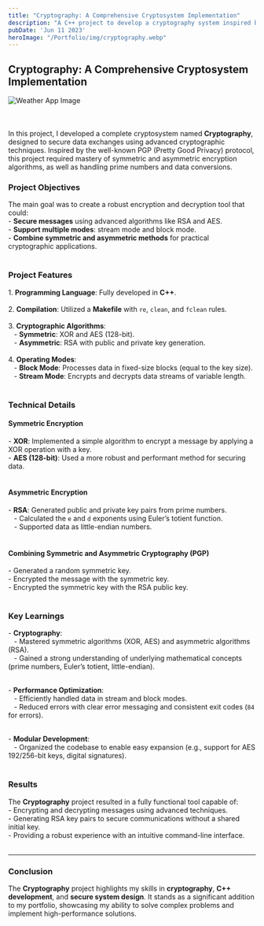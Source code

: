 ```yaml
---
title: "Cryptography: A Comprehensive Cryptosystem Implementation"
description: "A C++ project to develop a cryptography system inspired by PGP, integrating symmetric and asymmetric algorithms."
pubDate: 'Jun 11 2023'
heroImage: "/Portfolio/img/cryptography.webp"
---
```


## Cryptography: A Comprehensive Cryptosystem Implementation

<div style="margin-bottom: 50px;">
  <img src="/Portfolio/img/cryptography.webp" alt="Weather App Image">
</div>

In this project, I developed a complete cryptosystem named **Cryptography**, designed to secure data exchanges using advanced cryptographic techniques. Inspired by the well-known PGP (Pretty Good Privacy) protocol, this project required mastery of symmetric and asymmetric encryption algorithms, as well as handling prime numbers and data conversions.

### Project Objectives

The main goal was to create a robust encryption and decryption tool that could:<br>
\- **Secure messages** using advanced algorithms like RSA and AES.<br>
\- **Support multiple modes**: stream mode and block mode.<br>
\- **Combine symmetric and asymmetric methods** for practical cryptographic applications.<br><br>

### Project Features

1\. **Programming Language**: Fully developed in **C++**.<br><br>
2\. **Compilation**: Utilized a **Makefile** with `re`, `clean`, and `fclean` rules.<br><br>
3\. **Cryptographic Algorithms**:<br>
&nbsp;&nbsp;   \- **Symmetric**: XOR and AES (128-bit).<br>
&nbsp;&nbsp;   \- **Asymmetric**: RSA with public and private key generation.<br><br>
4\. **Operating Modes**:<br>
&nbsp;&nbsp;   \- **Block Mode**: Processes data in fixed-size blocks (equal to the key size).<br>
&nbsp;&nbsp;   \- **Stream Mode**: Encrypts and decrypts data streams of variable length.<br><br>

### Technical Details

#### **Symmetric Encryption**<br>
\- **XOR**: Implemented a simple algorithm to encrypt a message by applying a XOR operation with a key.<br>
\- **AES (128-bit)**: Used a more robust and performant method for securing data.<br><br>

#### **Asymmetric Encryption**<br>
\- **RSA**: Generated public and private key pairs from prime numbers.<br>
&nbsp;&nbsp;  \- Calculated the `e` and `d` exponents using Euler’s totient function.<br>
&nbsp;&nbsp;  \- Supported data as little-endian numbers.<br><br>

#### **Combining Symmetric and Asymmetric Cryptography (PGP)**<br>
\- Generated a random symmetric key.<br>
\- Encrypted the message with the symmetric key.<br>
\- Encrypted the symmetric key with the RSA public key.<br><br>

### Key Learnings<br>

\- **Cryptography**:<br>
&nbsp;&nbsp;  \- Mastered symmetric algorithms (XOR, AES) and asymmetric algorithms (RSA).<br>
&nbsp;&nbsp;  \- Gained a strong understanding of underlying mathematical concepts (prime numbers, Euler’s totient, little-endian).<br><br>

\- **Performance Optimization**:<br>
&nbsp;&nbsp;  \- Efficiently handled data in stream and block modes.<br>
&nbsp;&nbsp;  \- Reduced errors with clear error messaging and consistent exit codes (`84` for errors).<br><br>

\- **Modular Development**:<br>
&nbsp;&nbsp;  \- Organized the codebase to enable easy expansion (e.g., support for AES 192/256-bit keys, digital signatures).<br><br>

### Results

The **Cryptography** project resulted in a fully functional tool capable of:<br>
\- Encrypting and decrypting messages using advanced techniques.<br>
\- Generating RSA key pairs to secure communications without a shared initial key.<br>
\- Providing a robust experience with an intuitive command-line interface.<br><br>

---

### Conclusion

The **Cryptography** project highlights my skills in **cryptography**, **C++ development**, and **secure system design**. It stands as a significant addition to my portfolio, showcasing my ability to solve complex problems and implement high-performance solutions.